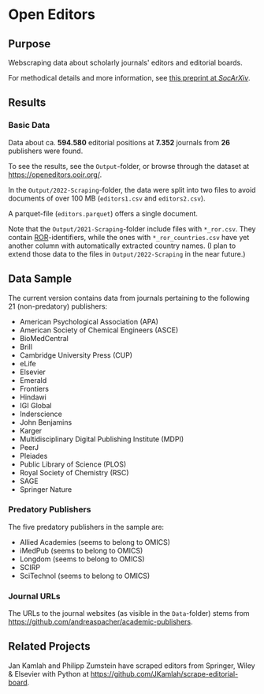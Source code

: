 # Open Editors

## Purpose

Webscraping data about scholarly journals' editors and editorial boards.

For methodical details and more information, see [this preprint at *SocArXiv*](https://doi.org/10.31235/osf.io/jvzq7).

## Results

### Basic Data

Data about ca. **594.580** editorial positions at **7.352** journals from **26** publishers were found. 

To see the results, see the `Output`-folder, or browse through the dataset at https://openeditors.ooir.org/. 

In the `Output/2022-Scraping`-folder, the data were split into two files to avoid documents of over 100 MB (`editors1.csv` and `editors2.csv`).

A parquet-file (`editors.parquet`) offers a single document.

Note that the `Output/2021-Scraping`-folder include files with `*_ror.csv`. They contain [ROR](https://ror.org/)-identifiers, while the ones with `*_ror_countries.csv` have yet another column with automatically extracted country names. (I plan to extend those data to the files in `Output/2022-Scraping` in the near future.)


## Data Sample

The current version contains data from journals pertaining to the following 21 (non-predatory) publishers:

- American Psychological Association (APA)
- American Society of Chemical Engineers (ASCE)
- BioMedCentral
- Brill
- Cambridge University Press (CUP)
- eLife
- Elsevier
- Emerald
- Frontiers
- Hindawi
- IGI Global
- Inderscience
- John Benjamins
- Karger
- Multidisciplinary Digital Publishing Institute (MDPI)
- PeerJ
- Pleiades
- Public Library of Science (PLOS)
- Royal Society of Chemistry (RSC)
- SAGE
- Springer Nature

### Predatory Publishers

The five predatory publishers in the sample are:

- Allied Academies (seems to belong to OMICS)
- iMedPub (seems to belong to OMICS)
- Longdom (seems to belong to OMICS)
- SCIRP
- SciTechnol (seems to belong to OMICS)

### Journal URLs

The URLs to the journal websites (as visible in the `Data`-folder) stems from https://github.com/andreaspacher/academic-publishers.

## Related Projects

Jan Kamlah and Philipp Zumstein have scraped editors from Springer, Wiley & Elsevier with Python at https://github.com/JKamlah/scrape-editorial-board.
